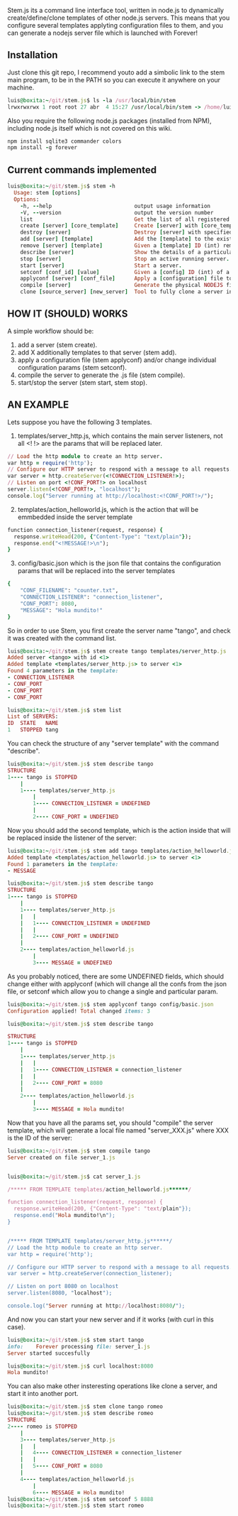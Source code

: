 Stem.js its a command line interface tool, written in node.js to dynamically create/define/clone templates of other node.js servers. This means that you configure several templates applyting configuration files to them, and you can generate a nodejs server file which is launched with Forever!

## Installation 

Just clone this git repo, I recommend youto add a simbolic link to the stem main program, to be in the PATH so you can execute it anywhere on your machine.

```ruby
luis@boxita:~/git/stem.js$ ls -la /usr/local/bin/stem 
lrwxrwxrwx 1 root root 27 abr  4 15:27 /usr/local/bin/stem -> /home/luis/git/stem.js/stem
```
Also you require the following node.js packages (installed from NPM), including node.js itself which is not covered on this wiki.

```ruby
npm install sqlite3 commander colors
npm install -g forever
```

## Current commands implemented
```ruby
luis@boxita:~/git/stem.js$ stem -h
  Usage: stem [options]
  Options:
    -h, --help                          output usage information
    -V, --version                       output the version number
    list                                Get the list of all registered servers.
    create [server] [core_template]     Create [server] with [core_template].
    destroy [server]                    Destroy [server] with specified name.
    add [server] [template]             Add the [template] to the existing [server].
    remove [server] [template]          Given a [template] ID (int) remove it from the [server].
    describe [server]                   Show the details of a particular [server].
    stop [server]                       Stop an active running server.
    start [server]                      Start a server.
    setconf [conf_id] [value]           Given a [config] ID (int) of a conf, change the its value.
    applyconf [server] [conf_file]      Apply a [configuration] file to a [server].
    compile [server]                    Generate the physical NODEJS file as stem_<id>.js
    clone [source_server] [new_server]  Tool to fully clone a server including templates and configs.
```

## HOW IT (SHOULD) WORKS

A simple workflow should be:

1. add a server (stem create).
2. add X additionally templates to that server (stem add).
3. apply a configuration file (stem applyconf) and/or change individual configuration params (stem setconf).
4. compile the server to generate the .js file (stem compile).
5. start/stop the server (stem start, stem stop).

## AN EXAMPLE

Lets suppose you have the following 3 templates.

1. templates/server_http.js, which contains the main server listeners, not all <! !> are the params that will be replaced later.

```ruby
// Load the http module to create an http server.
var http = require('http');
// Configure our HTTP server to respond with a message to all requests.
var server = http.createServer(<!CONNECTION_LISTENER!>);
// Listen on port <!CONF_PORT!> on localhost
server.listen(<!CONF_PORT!>, "localhost");
console.log("Server running at http://localhost:<!CONF_PORT!>/");
```

2. templates/action_helloworld.js, which is the action that will be emmbedded inside the server template
```ruby
function connection_listener(request, response) {
  response.writeHead(200, {"Content-Type": "text/plain"});
  response.end("<!MESSAGE!>\n");
}
```
3. config/basic.json which is the json file that contains the configuration params that will be replaced into the server templates
```ruby
{
	"CONF_FILENAME": "counter.txt",
	"CONNECTION_LISTENER": "connection_listener",
	"CONF_PORT": 8080,
	"MESSAGE": "Hola mundito!"
}
```

So in order to use Stem, you first create the server name "tango", and check it was created with the command list.
```ruby
luis@boxita:~/git/stem.js$ stem create tango templates/server_http.js 
Added server <tango> with id <1>
Added template <templates/server_http.js> to server <1>
Found 4 parameters in the template: 
- CONNECTION_LISTENER
- CONF_PORT
- CONF_PORT
- CONF_PORT

luis@boxita:~/git/stem.js$ stem list
List of SERVERS:
ID	STATE	NAME
1	STOPPED	tang
```

You can check the structure of any "server template" with the command "describe".
```ruby
luis@boxita:~/git/stem.js$ stem describe tango
STRUCTURE
1---- tango is STOPPED
    |
    1---- templates/server_http.js
        |
        1---- CONNECTION_LISTENER = UNDEFINED
        |
        2---- CONF_PORT = UNDEFINED

```

Now you should add the second template, which is the action inside that will be replaced inside the listener of the server:
```ruby
luis@boxita:~/git/stem.js$ stem add tango templates/action_helloworld.js 
Added template <templates/action_helloworld.js> to server <1>
Found 1 parameters in the template: 
- MESSAGE

luis@boxita:~/git/stem.js$ stem describe tango
STRUCTURE
1---- tango is STOPPED
    |
    1---- templates/server_http.js
    |   |
    |   1---- CONNECTION_LISTENER = UNDEFINED
    |   |
    |   2---- CONF_PORT = UNDEFINED
    |
    2---- templates/action_helloworld.js
        |
        3---- MESSAGE = UNDEFINED
```

As you probably noticed, there are some UNDEFINED fields, which should change either with applyconf (which will change all the confs from the json file, or setconf which allow you to change a single and particular param.
```ruby
luis@boxita:~/git/stem.js$ stem applyconf tango config/basic.json 
Configuration applied! Total changed items: 3

luis@boxita:~/git/stem.js$ stem describe tango

STRUCTURE
1---- tango is STOPPED
    |
    1---- templates/server_http.js
    |   |
    |   1---- CONNECTION_LISTENER = connection_listener
    |   |
    |   2---- CONF_PORT = 8080
    |
    2---- templates/action_helloworld.js
        |
        3---- MESSAGE = Hola mundito!
```



Now that you have all the params set, you should "compile" the server template, which will generate a local file named "server_XXX.js" where XXX is the ID of the server:
```ruby
luis@boxita:~/git/stem.js$ stem compile tango
Server created on file server_1.js


luis@boxita:~/git/stem.js$ cat server_1.js 

/***** FROM TEMPLATE templates/action_helloworld.js******/

function connection_listener(request, response) {
  response.writeHead(200, {"Content-Type": "text/plain"});
  response.end("Hola mundito!\n");
}


/***** FROM TEMPLATE templates/server_http.js******/
// Load the http module to create an http server.
var http = require('http');

// Configure our HTTP server to respond with a message to all requests.
var server = http.createServer(connection_listener);

// Listen on port 8080 on localhost
server.listen(8080, "localhost");

console.log("Server running at http://localhost:8080/");
```

And now you can start your new server and if it works (with curl in this case).
```ruby
luis@boxita:~/git/stem.js$ stem start tango
info:    Forever processing file: server_1.js
Server started succesfully

luis@boxita:~/git/stem.js$ curl localhost:8080
Hola mundito!
```

You can also make other insteresting operations like clone a server, and start it into another port.
```ruby
luis@boxita:~/git/stem.js$ stem clone tango romeo
luis@boxita:~/git/stem.js$ stem describe romeo
STRUCTURE
2---- romeo is STOPPED
    |
    3---- templates/server_http.js
    |   |
    |   4---- CONNECTION_LISTENER = connection_listener
    |   |
    |   5---- CONF_PORT = 8080
    |
    4---- templates/action_helloworld.js
        |
        6---- MESSAGE = Hola mundito!
luis@boxita:~/git/stem.js$ stem setconf 5 8888
luis@boxita:~/git/stem.js$ stem start romeo
```